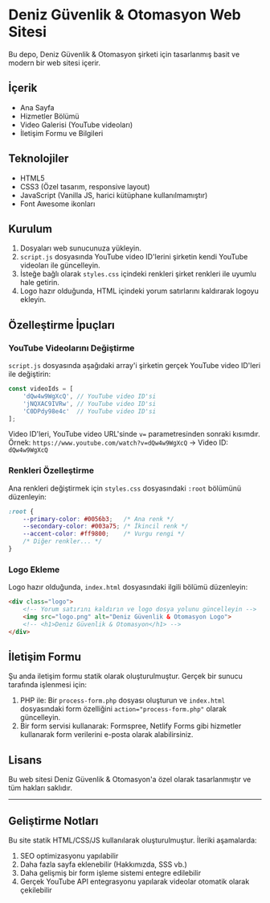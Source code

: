 # Deniz Güvenlik & Otomasyon Web Sitesi

Bu depo, Deniz Güvenlik & Otomasyon şirketi için tasarlanmış basit ve modern bir web sitesi içerir.

## İçerik

- Ana Sayfa
- Hizmetler Bölümü
- Video Galerisi (YouTube videoları)
- İletişim Formu ve Bilgileri

## Teknolojiler

- HTML5
- CSS3 (Özel tasarım, responsive layout)
- JavaScript (Vanilla JS, harici kütüphane kullanılmamıştır)
- Font Awesome ikonları

## Kurulum

1. Dosyaları web sunucunuza yükleyin.
2. `script.js` dosyasında YouTube video ID'lerini şirketin kendi YouTube videoları ile güncelleyin.
3. İsteğe bağlı olarak `styles.css` içindeki renkleri şirket renkleri ile uyumlu hale getirin.
4. Logo hazır olduğunda, HTML içindeki yorum satırlarını kaldırarak logoyu ekleyin.

## Özelleştirme İpuçları

### YouTube Videolarını Değiştirme

`script.js` dosyasında aşağıdaki array'i şirketin gerçek YouTube video ID'leri ile değiştirin:

```javascript
const videoIds = [
    'dQw4w9WgXcQ', // YouTube video ID'si
    'jNQXAC9IVRw', // YouTube video ID'si
    'C0DPdy98e4c'  // YouTube video ID'si
];
```

Video ID'leri, YouTube video URL'sinde `v=` parametresinden sonraki kısımdır.
Örnek: `https://www.youtube.com/watch?v=dQw4w9WgXcQ` -> Video ID: `dQw4w9WgXcQ`

### Renkleri Özelleştirme

Ana renkleri değiştirmek için `styles.css` dosyasındaki `:root` bölümünü düzenleyin:

```css
:root {
    --primary-color: #0056b3;   /* Ana renk */
    --secondary-color: #003a75; /* İkincil renk */
    --accent-color: #ff9800;    /* Vurgu rengi */
    /* Diğer renkler... */
}
```

### Logo Ekleme

Logo hazır olduğunda, `index.html` dosyasındaki ilgili bölümü düzenleyin:

```html
<div class="logo">
    <!-- Yorum satırını kaldırın ve logo dosya yolunu güncelleyin -->
    <img src="logo.png" alt="Deniz Güvenlik & Otomasyon Logo">
    <!-- <h1>Deniz Güvenlik & Otomasyon</h1> -->
</div>
```

## İletişim Formu

Şu anda iletişim formu statik olarak oluşturulmuştur. Gerçek bir sunucu tarafında işlenmesi için:

1. PHP ile: Bir `process-form.php` dosyası oluşturun ve `index.html` dosyasındaki form özelliğini `action="process-form.php"` olarak güncelleyin.
2. Bir form servisi kullanarak: Formspree, Netlify Forms gibi hizmetler kullanarak form verilerini e-posta olarak alabilirsiniz.

## Lisans

Bu web sitesi Deniz Güvenlik & Otomasyon'a özel olarak tasarlanmıştır ve tüm hakları saklıdır.

---

## Geliştirme Notları

Bu site statik HTML/CSS/JS kullanılarak oluşturulmuştur. İleriki aşamalarda:

1. SEO optimizasyonu yapılabilir
2. Daha fazla sayfa eklenebilir (Hakkımızda, SSS vb.)
3. Daha gelişmiş bir form işleme sistemi entegre edilebilir
4. Gerçek YouTube API entegrasyonu yapılarak videolar otomatik olarak çekilebilir 